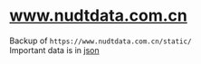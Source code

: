 # www.nudtdata.com.cn
Backup of `https://www.nudtdata.com.cn/static/`  
Important data is in [json](json)  

